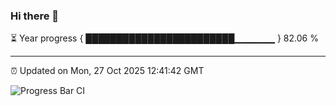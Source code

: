 ### Hi there 👋

⏳ Year progress { ████████████████████████▁▁▁▁▁▁ } 82.06 %

---

⏰ Updated on Mon, 27 Oct 2025 12:41:42 GMT

![Progress Bar CI](https://github.com/liununu/liununu/workflows/Progress%20Bar%20CI/badge.svg)
